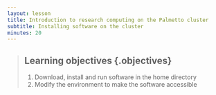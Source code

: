 ```yaml
---
layout: lesson
title: Introduction to research computing on the Palmetto cluster
subtitle: Installing software on the cluster
minutes: 20
---
```


> ## Learning objectives {.objectives}
> 
> 1. Download, install and run software in the home directory
> 2. Modify the environment to make the software accessible
